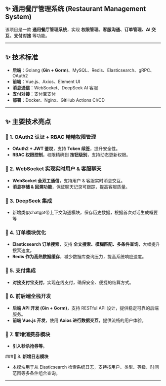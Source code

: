 ## ✨ **通用餐厅管理系统 (Restaurant Management System)**

该项目是一款 **通用餐厅管理系统**，实现 **权限管理、客服沟通、订单管理、AI 交互、支付对接** 等功能。

---

## ✨ **技术标准**

- **后端**：Golang (**Gin + Gorm**)、MySQL、Redis、Elasticsearch、gRPC、OAuth2  
- **前端**：Vue.js、Axios、Element UI  
- **消息通信**：WebSocket、DeepSeek AI 客服  
- **支付对接**：支付宝支付  
- **部署**：Docker、Nginx、GitHub Actions CI/CD  

---

## ✨ **主要技术亮点**

### 🔹 1. **OAuth2 认证 + RBAC 精精权限管理**
- **OAuth2 + JWT 鉴权**，支持 **Token 续签**，提升安全性。
- **RBAC 权限控制**，权限精确到 **按钮级别**，支持动态更新权限。

### 🔹 2. **WebSocket 实现实时用户 & 客服聊天**
- **WebSocket 全双工通信**，支持用户 & 客服实时消息交互。
- **消息存储 & 回溯功能**，保证聊天记录可跟踪，提高客服质量。

### 🔹 3. **DeepSeek 集成**
- 新增类似chatgpt带上下文沟通模块，保存历史数据，根据首次对话生成概要等

### 🔹 4. **订单模块优化**
- **Elasticsearch 订单搜索**，支持 **全文搜索、模糊匹配、多条件查询**，大幅提升搜索速度。
- **Redis 作为高热数据缓存**，减少数据库查询压力，提高系统响应速度。

### 🔹 5. **支付集成**
- **对接支付宝支付**，实现在线支付，确保安全、便捷的结算方式。

### 🔹 6. **前后端全栈开发**
- **后端 API 开发 (Gin + Gorm)**，支持 RESTful API 设计，提供稳定可靠的后端服务。
- **前端 Vue.js 开发**，使用 **Axios 进行数据交互**，提供流畅的用户体验。
  
### 🔹 7. **新增消费券模块**
- **引入秒杀抢券等**。

###🔹 8. **新增日志模块**
- 本模块用于从 Elasticsearch 检索系统日志，支持按用户、类型、等级、时间范围等多条件组合查询。


---

